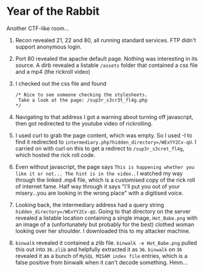 # Year of the Rabbit

Another CTF-like room...

1. Recon revealed 21, 22 and 80, all running standard services. FTP didn't support anonymous login.

2. Port 80 revealed the apache default page. Nothing was interesting in its source. A dirb revealed a listable `/assets` folder that contained a css file and a mp4 (the rickroll video)

3. I checked out the css file and found 

    ```
    /* Nice to see someone checking the stylesheets.
     Take a look at the page: /sup3r_s3cr3t_fl4g.php
    */
    ```

4. Navigating to that address I got a warning about turning off javascript, then got redirected to the youtube video of rickrolling.

5. I used curl to grab the page content, which was empty. So I used -I to find it redirected to `intermediary.php?hidden_directory=/WExYY2Cv-qU`. I carried on with curl on this to get a redirect to `/sup3r_s3cret_fl4g`, which hosted the rick roll code.

6. Even without javascript, the page says `This is happening whether you like it or not... The hint is in the video.`. I watched my way through the linked .mp4 file, which is a customised copy of the rick roll of internet fame. Half way through it says "I'll put you out of your misery...you are looking in the wrong place" with a digitised voice.

7. Looking back, the intermediary address had a query string `hidden_directory=/WExYY2Cv-qU`. Going to that directory on the server revealed a listable location containing a single image, `Hot_Babe.png` with an image of a (unfortunately but probably for the best) clothed woman looking over her shoulder. I downloaded this to my attacker machine.

8. `binwalk` revealed it contained a zlib file. `binwalk -e Hot_Babe.png` pulled this out into `36.zlib` and helpfully extracted it as `36`. `binwalk` on `36` revealed it as a bunch of `MySQL MISAM index file` entries, which is a false positive from binwalk when it can't decode something. Hmm...